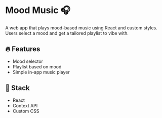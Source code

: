 # Mood Music 🎧

A web app that plays mood-based music using React and custom styles.  
Users select a mood and get a tailored playlist to vibe with.

## 🔥 Features
- Mood selector
- Playlist based on mood
- Simple in-app music player

## 🚀 Stack
- React
- Context API
- Custom CSS
